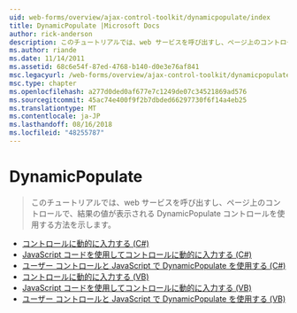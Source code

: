 ```yaml
---
uid: web-forms/overview/ajax-control-toolkit/dynamicpopulate/index
title: DynamicPopulate |Microsoft Docs
author: rick-anderson
description: このチュートリアルでは、web サービスを呼び出すし、ページ上のコントロールで、結果の値が表示される DynamicPopulate コントロールを使用する方法を示します。
ms.author: riande
ms.date: 11/14/2011
ms.assetid: 68c6e54f-87ed-4768-b140-d0e3e76af841
msc.legacyurl: /web-forms/overview/ajax-control-toolkit/dynamicpopulate
msc.type: chapter
ms.openlocfilehash: a277d0ded0af677e7c1249de07c34521869ad576
ms.sourcegitcommit: 45ac74e400f9f2b7dbded66297730f6f14a4eb25
ms.translationtype: MT
ms.contentlocale: ja-JP
ms.lasthandoff: 08/16/2018
ms.locfileid: "48255787"
---
```

<a name="dynamicpopulate"></a>DynamicPopulate
====================
> このチュートリアルでは、web サービスを呼び出すし、ページ上のコントロールで、結果の値が表示される DynamicPopulate コントロールを使用する方法を示します。


- [コントロールに動的に入力する (C#)](dynamically-populating-a-control-cs.md)
- [JavaScript コードを使用してコントロールに動的に入力する (C#)](dynamically-populating-a-control-using-javascript-code-cs.md)
- [ユーザー コントロールと JavaScript で DynamicPopulate を使用する (C#)](using-dynamicpopulate-with-a-user-control-and-javascript-cs.md)
- [コントロールに動的に入力する (VB)](dynamically-populating-a-control-vb.md)
- [JavaScript コードを使用してコントロールに動的に入力する (VB)](dynamically-populating-a-control-using-javascript-code-vb.md)
- [ユーザー コントロールと JavaScript で DynamicPopulate を使用する (VB)](using-dynamicpopulate-with-a-user-control-and-javascript-vb.md)
